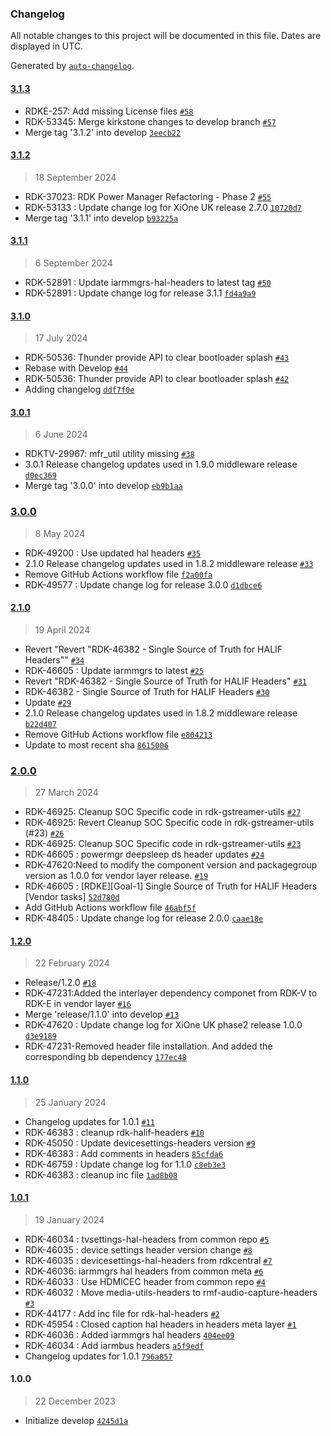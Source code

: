 ### Changelog

All notable changes to this project will be documented in this file. Dates are displayed in UTC.

Generated by [`auto-changelog`](https://github.com/CookPete/auto-changelog).

#### [3.1.3](https://github.com/rdk-e/meta-rdk-halif-headers/compare/3.1.2...3.1.3)

- RDKE-257: Add missing License files [`#58`](https://github.com/rdk-e/meta-rdk-halif-headers/pull/58)
- RDK-53345: Merge kirkstone changes to develop branch [`#57`](https://github.com/rdk-e/meta-rdk-halif-headers/pull/57)
- Merge tag '3.1.2' into develop [`3eecb22`](https://github.com/rdk-e/meta-rdk-halif-headers/commit/3eecb227a571e72f4d779f94ad7804c03f20c098)

#### [3.1.2](https://github.com/rdk-e/meta-rdk-halif-headers/compare/3.1.1...3.1.2)

> 18 September 2024

- RDK-37023: RDK Power Manager Refactoring - Phase 2 [`#55`](https://github.com/rdk-e/meta-rdk-halif-headers/pull/55)
- RDK-53133 : Update change log for XiOne UK release 2.7.0 [`10720d7`](https://github.com/rdk-e/meta-rdk-halif-headers/commit/10720d7b41445826475f510c544b3745a811071f)
- Merge tag '3.1.1' into develop [`b93225a`](https://github.com/rdk-e/meta-rdk-halif-headers/commit/b93225af852924cb780e2da231794cad6d29b36e)

#### [3.1.1](https://github.com/rdk-e/meta-rdk-halif-headers/compare/3.1.0...3.1.1)

> 6 September 2024

- RDK-52891 : Update iarmmgrs-hal-headers to latest tag [`#50`](https://github.com/rdk-e/meta-rdk-halif-headers/pull/50)
- RDK-52891 : Update change log for release 3.1.1 [`fd4a9a9`](https://github.com/rdk-e/meta-rdk-halif-headers/commit/fd4a9a9bd5313ce6b2e23230ea98bdd57bf643f1)

#### [3.1.0](https://github.com/rdk-e/meta-rdk-halif-headers/compare/3.0.1...3.1.0)

> 17 July 2024

- RDK-50536: Thunder provide API to clear bootloader splash [`#43`](https://github.com/rdk-e/meta-rdk-halif-headers/pull/43)
- Rebase with Develop [`#44`](https://github.com/rdk-e/meta-rdk-halif-headers/pull/44)
- RDK-50536: Thunder provide API to clear bootloader splash [`#42`](https://github.com/rdk-e/meta-rdk-halif-headers/pull/42)
- Adding changelog [`ddf7f0e`](https://github.com/rdk-e/meta-rdk-halif-headers/commit/ddf7f0e74110206d78ae02417feb20e85c04ba99)

#### [3.0.1](https://github.com/rdk-e/meta-rdk-halif-headers/compare/3.0.0...3.0.1)

> 6 June 2024

- RDKTV-29967: mfr_util utility missing [`#38`](https://github.com/rdk-e/meta-rdk-halif-headers/pull/38)
- 3.0.1 Release changelog updates used in 1.9.0 middleware release [`d0ec369`](https://github.com/rdk-e/meta-rdk-halif-headers/commit/d0ec369e6e7520273f0c73d1cfa51ff25a807bf6)
- Merge tag '3.0.0' into develop [`eb9b1aa`](https://github.com/rdk-e/meta-rdk-halif-headers/commit/eb9b1aaac3a78c9a78935027d1b86fecf73fe732)

### [3.0.0](https://github.com/rdk-e/meta-rdk-halif-headers/compare/2.1.0...3.0.0)

> 8 May 2024

- RDK-49200 : Use updated hal headers [`#35`](https://github.com/rdk-e/meta-rdk-halif-headers/pull/35)
- 2.1.0 Release changelog updates used in 1.8.2 middleware release [`#33`](https://github.com/rdk-e/meta-rdk-halif-headers/pull/33)
- Remove GitHub Actions workflow file [`f2a00fa`](https://github.com/rdk-e/meta-rdk-halif-headers/commit/f2a00fac1d53a652a2290eac732cea68ebafd426)
- RDK-49577 : Update change log for release 3.0.0 [`d1dbce6`](https://github.com/rdk-e/meta-rdk-halif-headers/commit/d1dbce67c2869634015e477dda5afa83cc6d631a)

#### [2.1.0](https://github.com/rdk-e/meta-rdk-halif-headers/compare/2.0.0...2.1.0)

> 19 April 2024

- Revert "Revert "RDK-46382 - Single Source of Truth for HALIF Headers"" [`#34`](https://github.com/rdk-e/meta-rdk-halif-headers/pull/34)
- RDK-46605 : Update iarmmgrs to latest [`#25`](https://github.com/rdk-e/meta-rdk-halif-headers/pull/25)
- Revert "RDK-46382 - Single Source of Truth for HALIF Headers" [`#31`](https://github.com/rdk-e/meta-rdk-halif-headers/pull/31)
- RDK-46382 - Single Source of Truth for HALIF Headers [`#30`](https://github.com/rdk-e/meta-rdk-halif-headers/pull/30)
- Update [`#29`](https://github.com/rdk-e/meta-rdk-halif-headers/pull/29)
- 2.1.0 Release changelog updates used in 1.8.2 middleware release [`b22d407`](https://github.com/rdk-e/meta-rdk-halif-headers/commit/b22d4078708ec628e561109bcd518fb9acd1474c)
- Remove GitHub Actions workflow file [`e804213`](https://github.com/rdk-e/meta-rdk-halif-headers/commit/e804213ce1784fe91edd2d51be149f9b5b206652)
- Update to most recent sha [`8615006`](https://github.com/rdk-e/meta-rdk-halif-headers/commit/8615006fab4338d59984791c1b32c20e7275c188)

### [2.0.0](https://github.com/rdk-e/meta-rdk-halif-headers/compare/1.2.0...2.0.0)

> 27 March 2024

- RDK-46925: Cleanup SOC Specific code in rdk-gstreamer-utils [`#27`](https://github.com/rdk-e/meta-rdk-halif-headers/pull/27)
- RDK-46925: Revert Cleanup SOC Specific code in rdk-gstreamer-utils (#23) [`#26`](https://github.com/rdk-e/meta-rdk-halif-headers/pull/26)
- RDK-46925: Cleanup SOC Specific code in rdk-gstreamer-utils [`#23`](https://github.com/rdk-e/meta-rdk-halif-headers/pull/23)
- RDK-46605 : powermgr deepsleep ds header updates [`#24`](https://github.com/rdk-e/meta-rdk-halif-headers/pull/24)
- RDK-47620:Need to modify the component version and packagegroup version as 1.0.0 for vendor layer release. [`#19`](https://github.com/rdk-e/meta-rdk-halif-headers/pull/19)
- RDK-46605 : [RDKE][Goal-1] Single Source of Truth for HALIF Headers [Vendor tasks] [`52d780d`](https://github.com/rdk-e/meta-rdk-halif-headers/commit/52d780d8d334df27240e999cc216ed813887ad79)
- Add GitHub Actions workflow file [`46abf5f`](https://github.com/rdk-e/meta-rdk-halif-headers/commit/46abf5f32be20af674560dd8e27a80e637461879)
- RDK-48405 : Update change log for release 2.0.0 [`caae18e`](https://github.com/rdk-e/meta-rdk-halif-headers/commit/caae18e71e602b5eb9b4778bc6a2ca8483bf0fe8)

#### [1.2.0](https://github.com/rdk-e/meta-rdk-halif-headers/compare/1.1.0...1.2.0)

> 22 February 2024

- Release/1.2.0 [`#18`](https://github.com/rdk-e/meta-rdk-halif-headers/pull/18)
- RDK-47231:Added the interlayer dependency componet from RDK-V to RDK-E in vendor layer [`#16`](https://github.com/rdk-e/meta-rdk-halif-headers/pull/16)
- Merge 'release/1.1.0' into develop [`#13`](https://github.com/rdk-e/meta-rdk-halif-headers/pull/13)
- RDK-47620 : Update change log for XiOne UK phase2 release 1.0.0 [`d3e9189`](https://github.com/rdk-e/meta-rdk-halif-headers/commit/d3e9189095644b849f5b628dfa02679ffb5da0e9)
- RDK-47231-Removed header file installation. And added the corresponding bb dependency [`177ec48`](https://github.com/rdk-e/meta-rdk-halif-headers/commit/177ec481f6827a2318f32ed1699a7daf89cebc5e)

#### [1.1.0](https://github.com/rdk-e/meta-rdk-halif-headers/compare/1.0.1...1.1.0)

> 25 January 2024

- Changelog updates for 1.0.1 [`#11`](https://github.com/rdk-e/meta-rdk-halif-headers/pull/11)
- RDK-46383 : cleanup rdk-halif-headers [`#10`](https://github.com/rdk-e/meta-rdk-halif-headers/pull/10)
- RDK-45050 : Update devicesettings-headers version [`#9`](https://github.com/rdk-e/meta-rdk-halif-headers/pull/9)
- RDK-46383 : Add comments in headers [`85cfda6`](https://github.com/rdk-e/meta-rdk-halif-headers/commit/85cfda64737434539129b148b8e9ada0716692b2)
- RDK-46759 : Update change log for 1.1.0 [`c8eb3e3`](https://github.com/rdk-e/meta-rdk-halif-headers/commit/c8eb3e344d69706b46190149de3ab1f067ff4f82)
- RDK-46383 : cleanup inc file [`1ad8b08`](https://github.com/rdk-e/meta-rdk-halif-headers/commit/1ad8b08add54c4c754aa0eaaed980551aad6a591)

#### [1.0.1](https://github.com/rdk-e/meta-rdk-halif-headers/compare/1.0.0...1.0.1)

> 19 January 2024

- RDK-46034 : tvsettings-hal-headers from common repo [`#5`](https://github.com/rdk-e/meta-rdk-halif-headers/pull/5)
- RDK-46035 : device settings header version change [`#8`](https://github.com/rdk-e/meta-rdk-halif-headers/pull/8)
- RDK-46035 : devicesettings-hal-headers from rdkcentral [`#7`](https://github.com/rdk-e/meta-rdk-halif-headers/pull/7)
- RDK-46036: iarmmgrs hal headers from common meta [`#6`](https://github.com/rdk-e/meta-rdk-halif-headers/pull/6)
- RDK-46033 : Use HDMICEC header from common repo [`#4`](https://github.com/rdk-e/meta-rdk-halif-headers/pull/4)
- RDK-46032 : Move media-utils-headers to rmf-audio-capture-headers [`#3`](https://github.com/rdk-e/meta-rdk-halif-headers/pull/3)
- RDK-44177 : Add inc file for rdk-hal-headers [`#2`](https://github.com/rdk-e/meta-rdk-halif-headers/pull/2)
- RDK-45954 : Closed caption hal headers in headers meta layer [`#1`](https://github.com/rdk-e/meta-rdk-halif-headers/pull/1)
- RDK-46036 : Added iarmmgrs hal headers [`404ee09`](https://github.com/rdk-e/meta-rdk-halif-headers/commit/404ee096c147c0cc985711685da3a55ff2183276)
- RDK-46034 : Add iarmbus headers [`a5f9edf`](https://github.com/rdk-e/meta-rdk-halif-headers/commit/a5f9edf153e9f8a09a50325ffb66943a7f92590e)
- Changelog updates for 1.0.1 [`796a857`](https://github.com/rdk-e/meta-rdk-halif-headers/commit/796a85797a027b93d89740de1b622a034a5b3720)

#### 1.0.0

> 22 December 2023

- Initialize develop [`4245d1a`](https://github.com/rdk-e/meta-rdk-halif-headers/commit/4245d1ac3dddd7f78390797dda69ea9c21a3e453)
